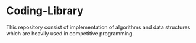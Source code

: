 # Coding-Library
This repository consist of implementation of algorithms and data structures which are heavily used in competitive programming.
